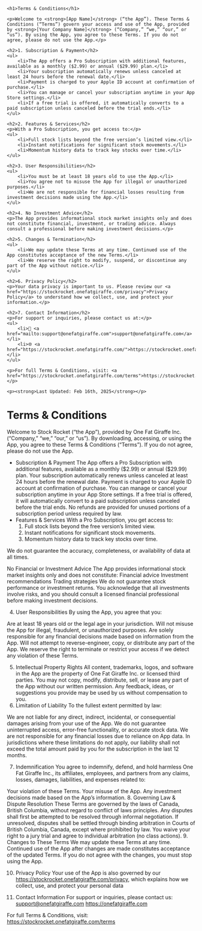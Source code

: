 <html lang="en">
<head>
    <meta charset="UTF-8">
    <meta name="viewport" content="width=device-width, initial-scale=1.0">
    <title>Terms & Conditions</title>
</head>
<body>

    <h1>Terms & Conditions</h1>

    <p>Welcome to <strong>[App Name]</strong> (“the App”). These Terms & Conditions (“Terms”) govern your access and use of the App, provided by <strong>[Your Company Name]</strong> (“Company,” “we,” “our,” or “us”). By using the App, you agree to these Terms. If you do not agree, please do not use the App.</p>

    <h2>1. Subscription & Payment</h2>
    <ul>
        <li>The App offers a Pro Subscription with additional features, available as a monthly ($2.99) or annual ($29.99) plan.</li>
        <li>Your subscription automatically renews unless canceled at least 24 hours before the renewal date.</li>
        <li>Payment is charged to your Apple ID account at confirmation of purchase.</li>
        <li>You can manage or cancel your subscription anytime in your App Store settings.</li>
        <li>If a free trial is offered, it automatically converts to a paid subscription unless canceled before the trial ends.</li>
    </ul>

    <h2>2. Features & Services</h2>
    <p>With a Pro Subscription, you get access to:</p>
    <ul>
        <li>Full stock lists beyond the free version’s limited view.</li>
        <li>Instant notifications for significant stock movements.</li>
        <li>Momentum history data to track key stocks over time.</li>
    </ul>

    <h2>3. User Responsibilities</h2>
    <ul>
        <li>You must be at least 18 years old to use the App.</li>
        <li>You agree not to misuse the App for illegal or unauthorized purposes.</li>
        <li>We are not responsible for financial losses resulting from investment decisions made using the App.</li>
    </ul>

    <h2>4. No Investment Advice</h2>
    <p>The App provides informational stock market insights only and does not constitute financial, investment, or trading advice. Always consult a professional before making investment decisions.</p>

    <h2>5. Changes & Termination</h2>
    <ul>
        <li>We may update these Terms at any time. Continued use of the App constitutes acceptance of the new Terms.</li>
        <li>We reserve the right to modify, suspend, or discontinue any part of the App without notice.</li>
    </ul>

    <h2>6. Privacy Policy</h2>
    <p>Your data privacy is important to us. Please review our <a href="https://stockrocket.onefatgiraffe.com/privacy">Privacy Policy</a> to understand how we collect, use, and protect your information.</p>

    <h2>7. Contact Information</h2>
    <p>For support or inquiries, please contact us at:</p>
    <ul>
        <li>📧 <a href="mailto:support@onefatgiraffe.com">support@onefatgiraffe.com</a></li>
        <li>🌐 <a href="https://stockrocket.onefatgiraffe.com/">https://stockrocket.onefatgiraffe.com/</a></li>
    </ul>

    <p>For full Terms & Conditions, visit: <a href="https://stockrocket.onefatgiraffe.com/terms">https://stockrocket.onefatgiraffe.com/terms</a></p>

    <p><strong>Last Updated: Feb 16th, 2025</strong></p>

    


</body>
</html>


<h1>Terms & Conditions</h1>

Welcome to Stock Rocket (“the App”), provided by One Fat Giraffe Inc. (“Company,” “we,” “our,” or “us”). By downloading, accessing, or using the App, you agree to these Terms & Conditions (“Terms”). If you do not agree, please do not use the App.
<ul>
<li>Subscription & Payment
The App offers a Pro Subscription with additional features, available as a monthly ($2.99) or annual ($29.99) plan.
Your subscription automatically renews unless canceled at least 24 hours before the renewal date.
Payment is charged to your Apple ID account at confirmation of purchase.
You can manage or cancel your subscription anytime in your App Store settings.
If a free trial is offered, it will automatically convert to a paid subscription unless canceled before the trial ends.
No refunds are provided for unused portions of a subscription period unless required by law.</li>
<li> Features & Services
With a Pro Subscription, you get access to:
<ol>
<li>Full stock lists beyond the free version’s limited view.</li>
<li>Instant notifications for significant stock movements.</li>
<li>Momentum history data to track key stocks over time.</li>
</ol></ul>
<p>We do not guarantee the accuracy, completeness, or availability of data at all times.</p>


No Financial or Investment Advice
The App provides informational stock market insights only and does not constitute:
Financial advice
Investment recommendations
Trading strategies
We do not guarantee stock performance or investment returns. You acknowledge that all investments involve risks, and you should consult a licensed financial professional before making investment decisions.

4. User Responsibilities
By using the App, you agree that you:

Are at least 18 years old or the legal age in your jurisdiction.
Will not misuse the App for illegal, fraudulent, or unauthorized purposes.
Are solely responsible for any financial decisions made based on information from the App.
Will not attempt to reverse-engineer, copy, or distribute any part of the App.
We reserve the right to terminate or restrict your access if we detect any violation of these Terms.

5. Intellectual Property Rights
All content, trademarks, logos, and software in the App are the property of One Fat Giraffe Inc. or licensed third parties.
You may not copy, modify, distribute, sell, or lease any part of the App without our written permission.
Any feedback, ideas, or suggestions you provide may be used by us without compensation to you.
6. Limitation of Liability
To the fullest extent permitted by law:

We are not liable for any direct, indirect, incidental, or consequential damages arising from your use of the App.
We do not guarantee uninterrupted access, error-free functionality, or accurate stock data.
We are not responsible for any financial losses due to reliance on App data.
In jurisdictions where these limitations do not apply, our liability shall not exceed the total amount paid by you for the subscription in the last 12 months.

7. Indemnification
You agree to indemnify, defend, and hold harmless One Fat Giraffe Inc., its affiliates, employees, and partners from any claims, losses, damages, liabilities, and expenses related to:

Your violation of these Terms.
Your misuse of the App.
Any investment decisions made based on the App’s information.
8. Governing Law & Dispute Resolution
These Terms are governed by the laws of Canada, British Columbia, without regard to conflict of laws principles.
Any disputes shall first be attempted to be resolved through informal negotiation.
If unresolved, disputes shall be settled through binding arbitration in Courts of British Columbia, Canada, except where prohibited by law.
You waive your right to a jury trial and agree to individual arbitration (no class actions).
9. Changes to These Terms
We may update these Terms at any time. Continued use of the App after changes are made constitutes acceptance of the updated Terms. If you do not agree with the changes, you must stop using the App.

10. Privacy Policy
Your use of the App is also governed by our <a>https://stockrocket.onefatgiraffe.com/privacy</a>, which explains how we collect, use, and protect your personal data

11. Contact Information
For support or inquiries, please contact us:
    <a href="mailto:support@onefatgiraffe.com">support@onefatgiraffe.com</a>
    <a>https://onefatgiraffe.com</a>

For full Terms & Conditions, visit: <a>https://stockrocket.onefatgiraffe.com/terms</a>


